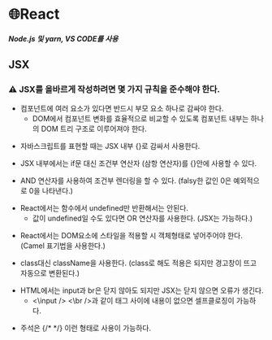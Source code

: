 # 🌐React


##### Node.js 및 yarn, VS CODE를 사용

## JSX
### ⚠ JSX를 올바르게 작성하려면 몇 가지 규칙을 준수해야 한다.
+ 컴포넌트에 여러 요소가 있다면 반드시 부모 요소 하나로 감싸야 한다. 
    + DOM에서 컴포넌트 변화를 효율적으로 비교할 수 있도록 컴포넌트 내부는 하나의 DOM 트리 구조로 이루어져야 한다.
* 자바스크립트를 표현할 때는 JSX 내부 {}로 감싸서 사용한다. 
- JSX 내부에서는 if문 대신 조건부 연산자 (삼항 연산자)를 {}안에 사용할 수 있다.
+ AND 연산자를 사용하여 조건부 렌더링을 할 수 있다. (falsy한 값인 0은 예외적으로 0을 나타낸다.)
* React에서는 함수에서 undefined만 반환해서는 안된다. 
    * 값이 undefined일 수도 있다면 OR 연산자를 사용한다. (JSX는 가능하다.)
- React에서는 DOM요소에 스타일을 적용할 시 객체형태로 넣어주어야 한다. (Camel 표기법을 사용한다.)
+ class대신 className을 사용한다. (class로 해도 적용은 되지만 경고창이 뜨고 자동으로 변환된다.)
* HTML에서는 input과 br은 닫지 않아도 되지만 JSX는 닫지 않으면 오류가 생긴다. 
    * <\input /> <\br />과 같이 태그 사이에 내용이 없으면 셀프클로징이 가능하다.
- 주석은 {/*  */} 이런 형태로 사용이 가능하다.